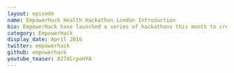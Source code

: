 ```yaml
---
layout: episode
name: EmpowerHack Health Hackathon London Introduction
bio: EmpowerHack have launched a series of hackathons this month to create open source software solutions on health challenges of refugees women and girls. The hackathons will take place in Ghana, London and Amsterdam over a course of 2-3 day events. Medical Professionals, Humanitarian Workers, Marketers, Software Developers, User Experience Designers and Researchers will all come together in each city/country in a new kind of hackathon that is focused on inclusive design, sustainability and partnerships.
category: EmpowerHack
display_date: April 2016
twitter: empowerhack
github: empowerhack
youtube_teaser: 827dCrpeHYA
---
```

